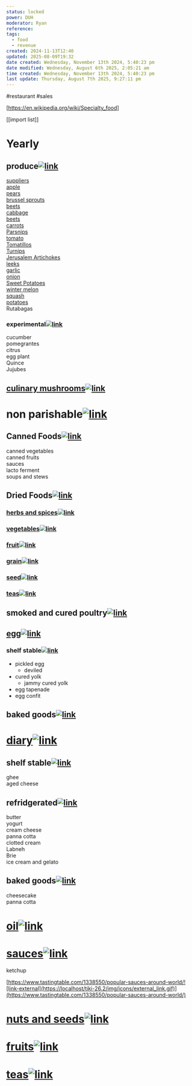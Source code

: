 ```yaml
---
status: locked
power: DUH
moderator: Ryan
reference: 
tags:
  - food
  - revenue
created: 2024-11-13T12:40
updated: 2025-08-09T19:32
date created: Wednesday, November 13th 2024, 5:40:23 pm
date modified: Wednesday, August 6th 2025, 2:05:21 am
time created: Wednesday, November 13th 2024, 5:40:23 pm
last update: Thursday, August 7th 2025, 9:27:11 pm
---
```

#restaurant #sales

[https://en.wikipedia.org/wiki/Specialty_food]

[[import list]]

# Yearly

## produce[![link](https://localhost/tiki-26.2/img/icons/link.png)](https://localhost/tiki-26.2/tiki-index.php?page=food-catalog#produce)

[suppliers](https://localhost/tiki-26.2/tiki-editpage.php?page=suppliers)  
[apple](https://localhost/tiki-26.2/tiki-editpage.php?page=apple)  
[pears](https://localhost/tiki-26.2/tiki-editpage.php?page=pears)  
[brussel sprouts](https://localhost/tiki-26.2/tiki-editpage.php?page=brussel+sprouts)  
[beets](https://localhost/tiki-26.2/tiki-editpage.php?page=beets)  
[cabbage](https://localhost/tiki-26.2/tiki-editpage.php?page=cabbage)  
[beets](https://localhost/tiki-26.2/tiki-editpage.php?page=beets)  
[carrots](https://localhost/tiki-26.2/tiki-editpage.php?page=carrots)  
[Parsnips](https://localhost/tiki-26.2/tiki-editpage.php?page=Parsnips)  
[tomato](https://localhost/tiki-26.2/tiki-editpage.php?page=tomato)  
[Tomatillos](https://localhost/tiki-26.2/tiki-editpage.php?page=Tomatillos)  
[Turnips](https://localhost/tiki-26.2/tiki-editpage.php?page=Turnips)  
[Jerusalem Artichokes](https://localhost/tiki-26.2/tiki-editpage.php?page=Jerusalem+Artichokes)  
[leeks](https://localhost/tiki-26.2/tiki-editpage.php?page=leeks)  
[garlic](https://localhost/tiki-26.2/tiki-editpage.php?page=garlic)  
[onion](https://localhost/tiki-26.2/tiki-editpage.php?page=onion)  
[Sweet Potatoes](https://localhost/tiki-26.2/tiki-editpage.php?page=Sweet+Potatoes)  
[winter melon](https://localhost/tiki-26.2/tiki-editpage.php?page=winter+melon)  
[squash](https://localhost/tiki-26.2/tiki-editpage.php?page=squash)  
[potatoes](https://localhost/tiki-26.2/tiki-editpage.php?page=potatoes)  
Rutabagas

### experimental[![link](https://localhost/tiki-26.2/img/icons/link.png)](https://localhost/tiki-26.2/tiki-index.php?page=food-catalog#experimental)

cucumber  
pomegrantes  
citrus  
egg plant  
Quince  
Jujubes

## [culinary mushrooms](https://localhost/tiki-26.2/tiki-editpage.php?page=culinary+mushrooms)[![link](https://localhost/tiki-26.2/img/icons/link.png)](https://localhost/tiki-26.2/tiki-index.php?page=food-catalog#culinary_mushrooms)

# non parishable[![link](https://localhost/tiki-26.2/img/icons/link.png)](https://localhost/tiki-26.2/tiki-index.php?page=food-catalog#non_parishable)

## Canned Foods[![link](https://localhost/tiki-26.2/img/icons/link.png)](https://localhost/tiki-26.2/tiki-index.php?page=food-catalog#Canned_Foods)

canned vegetables  
canned fruits  
sauces  
lacto ferment  
soups and stews

## Dried Foods[![link](https://localhost/tiki-26.2/img/icons/link.png)](https://localhost/tiki-26.2/tiki-index.php?page=food-catalog#Dried_Foods)

### [herbs and spices](https://localhost/tiki-26.2/tiki-editpage.php?page=herbs+and+spices)[![link](https://localhost/tiki-26.2/img/icons/link.png)](https://localhost/tiki-26.2/tiki-index.php?page=food-catalog#herbs_and_spices)

### [vegetables](https://localhost/tiki-26.2/tiki-editpage.php?page=vegetables "Create page: vegetables")[![link](https://localhost/tiki-26.2/img/icons/link.png)](https://localhost/tiki-26.2/tiki-index.php?page=food-catalog#vegetables)

### [fruit](https://localhost/tiki-26.2/tiki-index.php?page=fruit "fruit")[![link](https://localhost/tiki-26.2/img/icons/link.png)](https://localhost/tiki-26.2/tiki-index.php?page=food-catalog#fruit)

### [grain](https://localhost/tiki-26.2/tiki-editpage.php?page=grain "Create page: grain")[![link](https://localhost/tiki-26.2/img/icons/link.png)](https://localhost/tiki-26.2/tiki-index.php?page=food-catalog#grain)

### [seed](https://localhost/tiki-26.2/tiki-editpage.php?page=seed "Create page: seed")[![link](https://localhost/tiki-26.2/img/icons/link.png)](https://localhost/tiki-26.2/tiki-index.php?page=food-catalog#seed)

### [teas](https://localhost/tiki-26.2/tiki-editpage.php?page=teas "Create page: teas")[![link](https://localhost/tiki-26.2/img/icons/link.png)](https://localhost/tiki-26.2/tiki-index.php?page=food-catalog#teas)

## smoked and cured poultry[![link](https://localhost/tiki-26.2/img/icons/link.png)](https://localhost/tiki-26.2/tiki-index.php?page=food-catalog#smoked_and_cured_poultry)

## [egg](https://localhost/tiki-26.2/tiki-editpage.php?page=egg "Create page: egg")[![link](https://localhost/tiki-26.2/img/icons/link.png)](https://localhost/tiki-26.2/tiki-index.php?page=food-catalog#egg)

### shelf stable[![link](https://localhost/tiki-26.2/img/icons/link.png)](https://localhost/tiki-26.2/tiki-index.php?page=food-catalog#shelf_stable)

- pickled egg
    - deviled
- cured yolk
    - jammy cured yolk
- egg tapenade
- egg confit

## baked goods[![link](https://localhost/tiki-26.2/img/icons/link.png)](https://localhost/tiki-26.2/tiki-index.php?page=food-catalog#baked_goods)

# [diary](https://localhost/tiki-26.2/tiki-editpage.php?page=diary "Create page: diary")[![link](https://localhost/tiki-26.2/img/icons/link.png)](https://localhost/tiki-26.2/tiki-index.php?page=food-catalog#diary)

## shelf stable[![link](https://localhost/tiki-26.2/img/icons/link.png)](https://localhost/tiki-26.2/tiki-index.php?page=food-catalog#shelf_stable_2)

ghee  
aged cheese

## refridgerated[![link](https://localhost/tiki-26.2/img/icons/link.png)](https://localhost/tiki-26.2/tiki-index.php?page=food-catalog#refridgerated)

butter  
yogurt  
cream cheese  
panna cotta  
clotted cream  
Labneh  
Brie  
ice cream and gelato

## baked goods[![link](https://localhost/tiki-26.2/img/icons/link.png)](https://localhost/tiki-26.2/tiki-index.php?page=food-catalog#baked_goods_2)

cheesecake  
panna cotta

# [oil](https://localhost/tiki-26.2/tiki-editpage.php?page=oil "Create page: oil")[![link](https://localhost/tiki-26.2/img/icons/link.png)](https://localhost/tiki-26.2/tiki-index.php?page=food-catalog#oil)

# [sauces](https://localhost/tiki-26.2/tiki-editpage.php?page=sauces "Create page: sauces")[![link](https://localhost/tiki-26.2/img/icons/link.png)](https://localhost/tiki-26.2/tiki-index.php?page=food-catalog#sauces)

ketchup

[https://www.tastingtable.com/1338550/popular-sauces-around-world/![link-external](https://localhost/tiki-26.2/img/icons/external_link.gif)](https://www.tastingtable.com/1338550/popular-sauces-around-world/)

# [nuts and seeds](https://localhost/tiki-26.2/tiki-editpage.php?page=nuts+and+seeds)[![link](https://localhost/tiki-26.2/img/icons/link.png)](https://localhost/tiki-26.2/tiki-index.php?page=food-catalog#nuts_and_seeds)

# [fruits](https://localhost/tiki-26.2/tiki-editpage.php?page=fruits "Create page: fruits")[![link](https://localhost/tiki-26.2/img/icons/link.png)](https://localhost/tiki-26.2/tiki-index.php?page=food-catalog#fruits)

# [teas](https://localhost/tiki-26.2/tiki-editpage.php?page=teas "Create page: teas")[![link](https://localhost/tiki-26.2/img/icons/link.png)](https://localhost/tiki-26.2/tiki-index.php?page=food-catalog#teas_2)